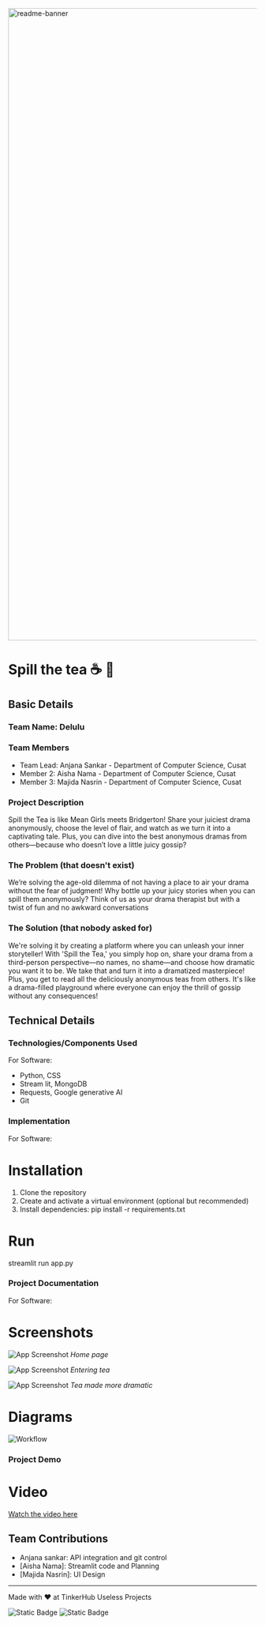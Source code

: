<img width="1280" alt="readme-banner" src="https://github.com/user-attachments/assets/35332e92-44cb-425b-9dff-27bcf1023c6c">

# Spill the tea ☕ 🎯


## Basic Details
### Team Name: Delulu


### Team Members
- Team Lead: Anjana Sankar - Department of Computer Science, Cusat
- Member 2: Aisha Nama - Department of Computer Science, Cusat
- Member 3: Majida Nasrin - Department of Computer Science, Cusat

### Project Description
Spill the Tea is like Mean Girls meets Bridgerton! Share your juiciest drama anonymously, choose the level of flair, and watch as we turn it into a captivating tale. Plus, you can dive into the best anonymous dramas from others—because who doesn’t love a little juicy gossip?

### The Problem (that doesn't exist)
We’re solving the age-old dilemma of not having a place to air your drama without the fear of judgment! Why bottle up your juicy stories when you can spill them anonymously? Think of us as your drama therapist but with a twist of fun and no awkward conversations

### The Solution (that nobody asked for)
We're solving it by creating a platform where you can unleash your inner storyteller! With 'Spill the Tea,' you simply hop on, share your drama from a third-person perspective—no names, no shame—and choose how dramatic you want it to be. We take that and turn it into a dramatized masterpiece! Plus, you get to read all the deliciously anonymous teas from others. It's like a drama-filled playground where everyone can enjoy the thrill of gossip without any consequences!

## Technical Details
### Technologies/Components Used
For Software:
- Python, CSS
- Stream lit, MongoDB
- Requests, Google generative AI
- Git


### Implementation
For Software:
# Installation
1. Clone the repository
2. Create and activate a virtual environment (optional but recommended)
3. Install dependencies:
pip install -r requirements.txt

# Run
streamlit run app.py

### Project Documentation
For Software:

# Screenshots 
![App Screenshot](https://i.imgur.com/iWgKVvo.jpeg)
*Home page*

![App Screenshot](https://i.imgur.com/ZU3hAsD.jpeg)
*Entering tea*

![App Screenshot](https://i.imgur.com/UiZDLdw.jpeg)
*Tea made more dramatic*



# Diagrams
![Workflow](https://i.imgur.com/FsbOCJf.png)


### Project Demo
# Video
[Watch the video here](https://drive.google.com/file/d/1F9-4G55_VPvnupCMp8nDAYhDKwKR2Kec/view?usp=sharing)


## Team Contributions
- Anjana sankar: API integration and git control
- [Aisha Nama]: Streamlit code and Planning
- [Majida Nasrin]: UI Design

---
Made with ❤️ at TinkerHub Useless Projects 

![Static Badge](https://img.shields.io/badge/TinkerHub-24?color=%23000000&link=https%3A%2F%2Fwww.tinkerhub.org%2F)
![Static Badge](https://img.shields.io/badge/UselessProject--24-24?link=https%3A%2F%2Fwww.tinkerhub.org%2Fevents%2FQ2Q1TQKX6Q%2FUseless%2520Projects)



